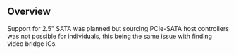 
## Overview
Support for 2.5" SATA was planned but sourcing PCIe-SATA host controllers was not possible for individuals, this being the same issue with finding video bridge ICs.
